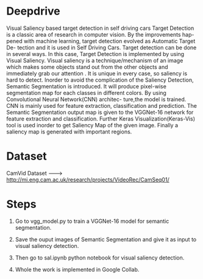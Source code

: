# Deepdrive
Visual Saliency based target detection in self driving cars
Target Detection is a classic area of research in computer vision. By the improvements
hap- pened with machine learning, target detection evolved as Automatic Target De-
tection and it is used in Self Driving Cars. Target detection can be done in several
ways. In this case, Target Detection is implemented by using Visual Saliency. Visual
saliency is a technique/mechanism of an image which makes some objects stand out from
the other objects and immediately grab our attention . It is unique in every case, so
saliency is hard to detect. Inorder to avoid the complication of the Saliency Detection,
Semantic Segmentation is introduced. It will produce pixel-wise segmentation map for
each classes in different colors. By using Convolutional Neural Network(CNN) architec-
ture,the model is trained. CNN is mainly used for feature extraction, classification and
prediction. The Semantic Segmentation output map is given to the VGGNet-16 network
for feature extraction and classification. Further Keras Visualization(Keras-Vis) tool is
used inorder to get Saliency Map of the given image. Finally a saliency map is generated
with important regions.

# Dataset

CamVid Dataset ---> http://mi.eng.cam.ac.uk/research/projects/VideoRec/CamSeq01/

# Steps

1) Go to vgg_model.py to train a VGGNet-16 model for semantic segmentation.

2) Save the ouput images of Semantic Segmentation and give it as input to visual saliency detection.

3) Then go to sal.ipynb python notebook for visual saliency detection.

4) Whole the work is implemented in Google Collab.
